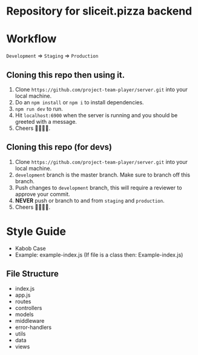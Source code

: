 # Repository for sliceit.pizza backend

# Workflow
`Development` => `Staging` => `Production`

## Cloning this repo then using it.
1. Clone `https://github.com/project-team-player/server.git` into your local machine.
2. Do an `npm install` or `npm i` to install dependencies.
3. `npm run dev` to run.
4. Hit `localhost:6900` when the server is running and you should be greeted with a message.
5. Cheers 🍕🍻🍺🍕.

## Cloning this repo (for devs)
1. Clone `https://github.com/project-team-player/server.git` into your local machine.
2. `development` branch is the master branch. Make sure to branch off this branch.
3. Push changes to `development` branch, this will require a reviewer to approve your commit. 
4. **NEVER** push or branch to and from `staging` and `production`. 
5. Cheers 🍕🍻🍺🍕.

# Style Guide
* Kabob Case
* Example: example-index.js (If file is a class then: Example-index.js)

## File Structure
* index.js
* app.js
* routes
* controllers
* models
* middleware
* error-handlers
* utils
* data
* views

